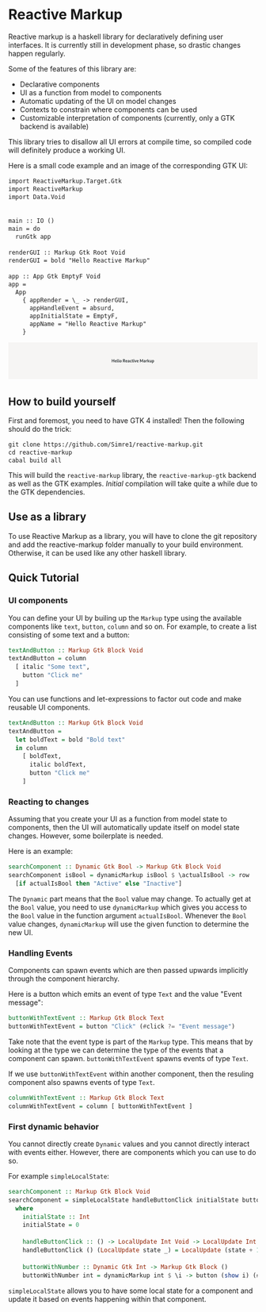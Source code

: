 # Reactive Markup

Reactive markup is a haskell library for declaratively defining user interfaces. It is currently still in development phase, so drastic changes happen regularly. 

Some of the features of this library are:
  - Declarative components
  - UI as a function from model to components
  - Automatic updating of the UI on model changes
  - Contexts to constrain where components can be used
  - Customizable interpretation of components (currently, only a GTK backend is available)

This library tries to disallow all UI errors at compile time, so compiled code will definitely produce a working UI.  


Here is a small code example and an image of the corresponding GTK UI:
```
import ReactiveMarkup.Target.Gtk
import ReactiveMarkup
import Data.Void


main :: IO ()
main = do
  runGtk app

renderGUI :: Markup Gtk Root Void
renderGUI = bold "Hello Reactive Markup"

app :: App Gtk EmptyF Void
app =
  App
    { appRender = \_ -> renderGUI,
      appHandleEvent = absurd,
      appInitialState = EmptyF,
      appName = "Hello Reactive Markup"
    }
```

![Gtk Hello Reactive-Markup example](hello.png)

## How to build yourself

First and foremost, you need to have GTK 4 installed! Then the following should do the trick:
```
git clone https://github.com/Simre1/reactive-markup.git
cd reactive-markup
cabal build all
```

This will build the `reactive-markup` library, the `reactive-markup-gtk` backend as well as the GTK examples. *Initial* compilation will take quite a while due to the GTK dependencies.

## Use as a library

To use Reactive Markup as a library, you will have to clone the git repository and add the reactive-markup folder manually to your build environment. Otherwise, it can be used like any other haskell library.

## Quick Tutorial

### UI components

You can define your UI by builing up the `Markup` type using the available components like `text`, `button`, `column` and so on. For example, to create a list consisting of some text and a button:
```haskell
textAndButton :: Markup Gtk Block Void
textAndButton = column 
  [ italic "Some text",
    button "Click me"
  ]
```

You can use functions and let-expressions to factor out code and make reusable UI components.
```haskell
textAndButton :: Markup Gtk Block Void
textAndButton = 
  let boldText = bold "Bold text"
  in column 
    [ boldText,
      italic boldText,
      button "Click me"
    ]
```

### Reacting to changes

Assuming that you create your UI as a function from model state to components, then the UI will automatically update itself on model state changes. However, some boilerplate is needed.

Here is an example:
```haskell
searchComponent :: Dynamic Gtk Bool -> Markup Gtk Block Void
searchComponent isBool = dynamicMarkup isBool $ \actualIsBool -> row 
  [if actualIsBool then "Active" else "Inactive"]
```

The `Dynamic` part means that the `Bool` value may change. To actually get at the `Bool` value, you need to use `dynamicMarkup` which gives you access to the `Bool` value in the function argument `actualIsBool`. Whenever the `Bool` value changes, `dynamicMarkup` will use the given function to determine the new UI.

### Handling Events

Components can spawn events which are then passed upwards implicitly through the component hierarchy.

Here is a button which emits an event of type `Text` and the value "Event message":
```haskell
buttonWithTextEvent :: Markup Gtk Block Text
buttonWithTextEvent = button "Click" (#click ?= "Event message")
```

Take note that the event type is part of the `Markup` type. This means that by looking at the type we can determine the type of the events that a component can spawn. `buttonWithTextEvent` spawns events of type `Text`.  

If we use `buttonWithTextEvent` within another component, then the resuling component also spawns events of type `Text`.

```haskell
columnWithTextEvent :: Markup Gtk Block Text
columnWithTextEvent = column [ buttonWithTextEvent ]
```

### First dynamic behavior

You cannot directly create `Dynamic` values and you cannot directly interact with events either. However, there are components which you can use to do so.

For example `simpleLocalState`:

```haskell
searchComponent :: Markup Gtk Block Void
searchComponent = simpleLocalState handleButtonClick initialState buttonWithNumber
  where
    initialState :: Int
    initialState = 0

    handleButtonClick :: () -> LocalUpdate Int Void -> LocalUpdate Int Void
    handleButtonClick () (LocalUpdate state _) = LocalUpdate (state + 1) Nothing
    
    buttonWithNumber :: Dynamic Gtk Int -> Markup Gtk Block ()
    buttonWithNumber int = dynamicMarkup int $ \i -> button (show i) (#click ?~ ())
```

`simpleLocalState` allows you to have some local state for a component and update it based on events happening within that component.